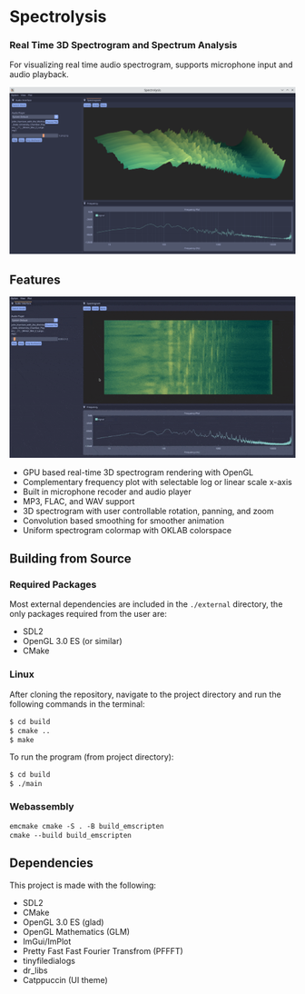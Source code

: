 # Spectrolysis
### Real Time 3D Spectrogram and Spectrum Analysis 

For visualizing real time audio spectrogram, supports microphone input and
audio playback.

![preview](./Screenshot.png)

## Features
![demo](./demo.gif)
- GPU based real-time 3D spectrogram rendering with OpenGL
- Complementary frequency plot with selectable log or linear scale x-axis
- Built in microphone recoder and audio player
- MP3, FLAC, and WAV support
- 3D spectrogram with user controllable rotation, panning, and zoom
- Convolution based smoothing for smoother animation
- Uniform spectrogram colormap with OKLAB colorspace

## Building from Source
### Required Packages
Most external dependencies are included in the `./external` directory, the only 
packages required from the user are:
- SDL2
- OpenGL 3.0 ES (or similar)
- CMake

### Linux
After cloning the repository, navigate to the project directory and run the
following commands in the terminal:
```
$ cd build
$ cmake ..
$ make
```
To run the program (from project directory):
```
$ cd build
$ ./main
```

### Webassembly
```
emcmake cmake -S . -B build_emscripten
cmake --build build_emscripten
```


## Dependencies
This project is made with the following:
- SDL2
- CMake
- OpenGL 3.0 ES (glad)
- OpenGL Mathematics (GLM)
- ImGui/ImPlot
- Pretty Fast Fast Fourier Transfrom (PFFFT)
- tinyfiledialogs 
- dr_libs
- Catppuccin (UI theme)
